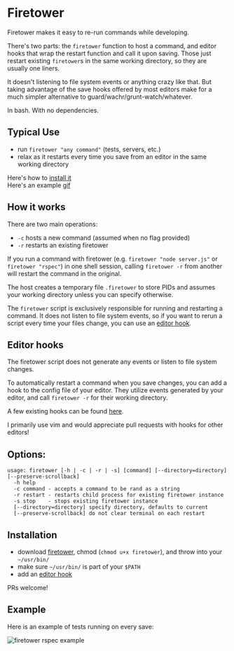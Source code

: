 # Firetower

Firetower makes it easy to re-run commands while developing.

There's two parts: the `firetower` function to host a command, and editor hooks that wrap the restart function and call it upon saving. Those just restart existing `firetower`s in the same working directory, so they are usually one liners.

It doesn't listening to file system events or anything crazy like that. But taking advantage of the save hooks offered by most editors make for a much simpler alternative to guard/wachr/grunt-watch/whatever.

In bash. With no dependencies.

## Typical Use

- run `firetower "any command"` (tests, servers, etc.)
- relax as it restarts every time you save from an editor in the same working directory

Here's how to [install it](#Installation)  
Here's an example [gif](#example)

## How it works

There are two main operations:
- `-c` hosts a new command (assumed when no flag provided)
- `-r` restarts an existing firetower

If you run a command with firetower (e.g. `firetower "node server.js"` or `firetower "rspec"`) in one shell session,
calling `firetower -r` from another will restart the command in the original.

The host creates a temporary file `.firetower` to store PIDs and assumes your working directory unless you can specify otherwise.

The `firetower` script is exclusively responsible for running and restarting a command. It does not listen to file system events, so if you want to rerun a script every time your files change, you can use an [editor hook](#editor-hooks).

## Editor hooks

The firetower script does not generate any events or listen to file system changes.

To automatically restart a command when you save changes, you can add a hook to the config file of your editor.
They utilize events generated by your editor, and call `firetower -r` for their working directory.

A few existing hooks can be found [here](https://github.com/mweitzel/firetower/blob/master/hooks).

I primarily use vim and would appreciate pull requests with hooks for other editors!

## Options:

```
usage: firetower [-h | -c | -r | -s] [command] [--directory=directory] [--preserve-scrollback]
  -h help
  -c command - accepts a command to be rand as a string
  -r restart - restarts child process for existing firetower instance
  -s stop    - stops existing firetower instance
  [--directory=directory] specify directory, defaults to current
  [--preserve-scrollback] do not clear terminal on each restart
```
## Installation

- download [firetower](https://github.com/mweitzel/firetower/blob/master/firetower), chmod (`chmod u+x firetower`), and throw into your `~/usr/bin/`
- make sure `~/usr/bin/` is part of your `$PATH`
- add an [editor hook](#editor-hooks)

PRs welcome!

## Example

Here is an example of tests running on every save:

![firetower rspec example](http://i.imgur.com/vtnPqCN.gif "rspec example")
